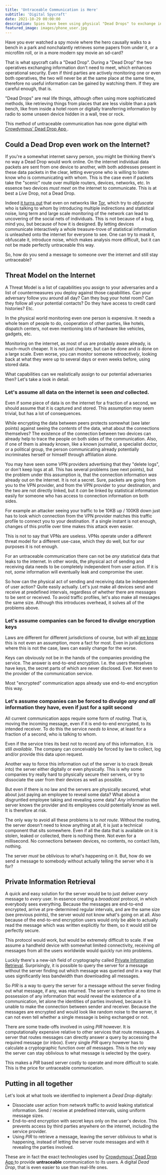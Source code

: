```yaml
---
title: 'Untraceable Communication is Here'
subtitle: 'Digital Spycraft'
date: 2021-10-29 00:00:00
description: Spies have been using physical "Dead Drops" to exchange information securely for decades. This method has now become digital and accessible to everyone.
featured_image: images/phone_user.jpg
---
```


Have you ever watched a spy movie where the hero causally walks to a bench in a park
and nonchalantly retrieves some papers from under it, or a microfilm roll, or in a more modern spy movie an sd-card?

That is what spycraft calls a "Dead Drop". During a "Dead Drop" the two operatives exchanging information
don't need to meet, which enhances operational security. Even if third parties are actively monitoring one
or even both operatives, the two will never be at the same place at the same time, therefore no useful information
can be gained by watching them. If they are careful enough, that is.

"Dead Drops" are real life things, although often using more sophisticated methods, like retrieving things from
places that are less visible than a park bench, like from inside a hotel room or digitally transferring information by radio
to some unseen device hidden in a wall, tree or rock.

This method of untraceable communication has now gone digital with 
<a href='http://play.google.com/store/apps/details?id=com.crowdymous.deaddrop'>
Crowdymous' Dead Drop App
</a>.

## Could a Dead Drop even work on the Internet?

If you're a somewhat internet savvy person, you might be thinking there's no way a Dead Drop would work online. On
the internet individual data packets are sent from one device to another, with both addresses present in these data
packets in the clear, letting everyone who is willing to listen know who is communicating with whom. This is
the case even if packets take the "scenic" route over multiple routers, devices, networks, etc. In essence
two devices *must meet* on the internet to communicate. This is at best a *Live* Drop, not a Dead Drop.

Indeed <a href="https://www.theverge.com/2015/11/11/9719098/fbi-reportedly-paid-1-million-carnegie-mellon-tor">it turns out</a>
that even on networks like <a href="https://www.torproject.org/">Tor</a>, which try to *obfuscate* who is talking
to whom by introducing multiple indirections and statistical noise,
long term and large scale monitoring of the network can lead to uncovering of the social nets of individuals. This
is not because of a bug, mind you, but because of how it is designed. By letting devices communicate interactively
a whole treasure-trove of statistical information is unleashed onto the internet for everyone to see. One can try
to mask it, obfuscate it, introduce noise, which makes analysis more difficult, but it can not be made
perfectly untraceable this way.

So, how do you send a message to someone over the internet and still stay untraceable?

## Threat Model on the Internet

A Threat Model is a list of capabilities you assign to your adversaries and a list of
countermeasures you deploy against those capabilities. Can your adversary follow you
around all day? Can they bug your hotel room? Can they follow all your potential contacts? Do they
have access to credit card histories? Etc.

In the physical world monitoring even one person is expensive. It needs a whole team of people to do,
cooperation of other parties, like hotels, dispatch centers, not even mentioning lots of hardware
like vehicles, gadgets, etc.

Monitoring on the internet, as most of us are probably aware already, is much-much cheaper. It is not
just cheaper, but can be done and *is* done on a large scale. Even worse, you can monitor someone
*retroactively*, looking back at what they were up to several days or even weeks before, using
stored data.

What capabilities can we realistically assign to our potential adversaries then? Let's take a look in detail.

### Let's assume all data on the internet is seen *and* collected.

Even if some piece of data is on the internet for a fraction of a second, we should assume
that it is captured and stored. This assumption may seem trivial, but has a lot of consequences.

While encrypting the data between peers protects somewhat (see later points) against seeing the *contents* of the data, 
what about the connections themselves? The existence of the connection between two devices can already
help to trace the people on both sides of the communication. Also, if one of them is already known, like a known journalist,
a specialist doctor, or a political group, the person communicating already potentially incriminates
herself or himself through affiliation alone.

You may have seen some VPN providers advertising that they "delete logs", or don't keep logs at all.
This has several problems (see next points), but the problem under this assumption is, that
the connection information *was* already out on the internet. It is not a secret. Sure, packets are
going from you to the VPN provider, and from the VPN provider to your destination, and the two
are not directly linked, but it *can* be linked by statistical information easily for someone
who has access to connection information on both sides.

For example an attacker seeing your traffic to be 10KB up / 100KB down just has to look
which connection from the VPN provider matches this traffic profile to connect you to your
destination. If a single instant is not enough, changes of this profile over time makes
this attack even easier.

This is not to say that VPNs are useless. VPNs operate under a different threat model for a different use-case,
which they do well, but for our purposes it is not enough.

For an untraceable communication there can not be *any* statistical data that leaks to the internet.
In other words, the physical act of sending and receiving data needs to be completely independent
from user action. If it is not, *some* information will eventually leak and compromise the user.

So how can the physical act of sending and receiving data be independent of user action? Quite
easily actually. Let's just make all devices send and receive at predefined intervals, regardless
of whether there are messages to be sent or received. To avoid traffic profiles, let's also
make all messages the same size. Although this introduces overhead, it solves all of the problems above.

### Let's assume companies can be forced to divulge encryption keys

Laws are different for different jurisdictions of course, but with all <a href="https://en.wikipedia.org/wiki/Global_surveillance_disclosures_(2013%E2%80%93present)">we know</a>
this is not even an assumption, more a fact for most. Even in jurisdictions where this is not
the case, laws can easily change for the worse.

Keys can obviously not be in the hands of the companies providing the service. The answer
is end-to-end encryption. I.e. the users themselves have keys, the secret parts of which
are never disclosed. Ever. Not even to the provider of the communication service.

Most "encrypted" communication apps already use end-to-end encryption this way.

### Let's assume companies can be forced to divulge *any and all* information they have, even if just for a split second

All current communication apps require some form of *routing*. That is, moving the
incoming message, even if it is end-to-end encrypted, to its intended receiver. To do this
the service *needs to know*, at least for a fraction of a second, who is talking to whom.

Even if the service tries its best not to record any of this information, it is still *available*. The
company can conceivably be forced by law to collect, log and/or provide this data upon request.

Another way to force this information out of the server is to crack (break into) the server either
digitally or even physically. This is why some companies try really hard to physically secure their servers, or try
to dissociate the user from their devices as well as possible.

But even if there is no law and the servers are physically secured, what about just paying an
employee to reveal some data? What about a disgruntled employee taking and revealing some data? *Any*
information the server knows the provider and its employees could potentially know as well. It is therefore at risk.

The only way to avoid all these problems is to *not route*. Without the routing, the server doesn't need
to know anything at all, it is just a technical component that sits somewhere. Even if all the data
that is available on it is stolen, leaked or collected, there is nothing there. Not even
for a millisecond. No connections between devices, no contents, no contact lists, nothing.

The server *must* be oblivious to what's happening on it. But, how do we send a message to somebody without actually telling the server who it is for?

## Private Information Retrieval

A quick and easy solution for the server would be to just deliver *every* message to *every* user. In essence
creating a *broadcast* protocol, in which everybody sees everything. Because the messages
are end-to-end encrypted, arrive at pre-determined regular intervals, and are the same size (see previous points),
the server would not know what's going on at all. Also because of the end-to-end encryption users would only be 
able to actually read the message which was written explicitly for them, so it would still be perfectly secure.

This protocol would work, but would be extremely difficult to scale. If we assume a handheld
device with somewhat limited connectivity, receiving *all* messages from all the users worldwide
would quickly run into problems.

Luckily there's a new-ish field of cryptography called
<a href="https://en.wikipedia.org/wiki/Private_information_retrieval">Private Information Retrieval</a>.
Surprisingly, it is possible to query the server for a message without the server
finding out which message was queried *and* in a way that uses significantly less
bandwidth than downloading all messages.

So *PIR* is a way to query the server for a message without the server finding out what message, if any, 
was returned. The server is therefore at no time in possession of any information that would reveal
the existence of a communication, let alone the identities of parties involved, because it is unable to
make the connection between sender and receiver. Because the messages are encrypted and would look like
random noise to the server, it can not even tell whether a single message is being exchanged or not.

There are some trade-offs involved in using *PIR* however. It is computationally expensive
relative to other services that route messages. A server that routes messages can directly
answer a query by accessing the required message (or inbox). Every single *PIR* query however has to
calculate a cryptographic function over *all* messages. This is the only way the server
can stay oblivious to what message is selected by the query.

This makes a *PIR* based server costly to operate and more difficult to scale. This is the price
for untraceable communication.

## Putting in all together

Let's look at what tools we identified to implement a *Dead Drop* digitally:

* Dissociate user action from network traffic to avoid leaking statistical information.
Send / receive at predefined intervals, using uniform message sizes.
* End-to-end encryption with secret keys only on the user's device. This prevents access
by third parties anywhere on the internet, including the service provider.
* Using *PIR* to retrieve a message, leaving the server oblivious to what is happening,
instead of letting the server route messages and with it revealing the parties involved.

These are in fact the exact technologies used by
<a href='http://play.google.com/store/apps/details?id=com.crowdymous.deaddrop'>
Crowdymous' Dead Drop App
</a>
to provide **untraceable** communication to its users. A digital *Dead Drop*, that is even
easier to use than real-life ones.

